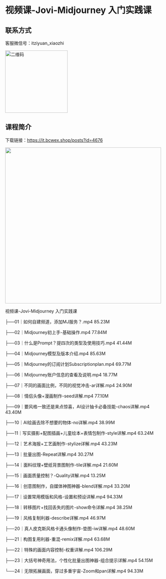 # 视频课-Jovi-Midjourney 入门实践课

## 联系方式

客服微信号：itziyuan_xiaozhi

<img src="https://ziyuanyun.oss-cn-guangzhou.aliyuncs.com/common/20240614073449/666b82192834a.jpg" width="200" height="200" alt="二维码">

## 课程简介

下载链接：https://it.bcwex.shop/posts?id=4676

<img src="https://ziyuanyun.oss-cn-guangzhou.aliyuncs.com/yun/20241129110359/67492f1f87ba4.jpg" width="500" alt="">

  

 视频课-Jovi-Midjourney 入门实践课

 ├──01｜如何自建频道，添加MJ服务？.mp4 85.23M

 ├──02｜Midjourney初上手-基础操作.mp4 77.84M

 ├──03｜什么是Prompt？提四次的类型及使用技巧.mp4 41.44M

 ├──04｜Midjourney模型及版本介绍.mp4 85.63M

 ├──05｜Midjourney的订阅计划Subscriptionplan.mp4 69.77M

 ├──06｜Midjourney账户信息的查看及说明.mp4 18.77M

 ├──07｜不同的画面比例，不同的视觉冲击-ar详解.mp4 24.90M

 ├──08｜情侣头像+漫画制作-seed详解.mp4 77.10M

 ├──09｜要风格一致还是来点惊喜，AI设计抽卡必备技能-chaos详解.mp4 43.40M

 ├──10｜AI绘画去除不想要的物体-no详解.mp4 38.99M

 ├──11｜写实摄影+配图插画+儿童绘本+表情包制作-style详解.mp4 63.24M

 ├──12｜艺术海报+工艺画制作-stylize详解.mp4 43.23M

 ├──13｜批量出图-Repeat详解.mp4 30.27M

 ├──14｜面料纹理+壁纸背景图制作-tile详解.mp4 21.60M

 ├──15｜画面质量控制？-Quality详解.mp4 13.25M

 ├──16｜创意图制作，自媒体神图神器-blend详解.mp4 33.20M

 ├──17｜设置常用模版和风格-设置和预设详解.mp4 94.33M

 ├──18｜转移图片+找回丢失的图片-show命令详解.mp4 38.25M

 ├──19｜风格复制利器-describe详解.mp4 46.97M

 ├──20｜真人皮克斯风格卡通头像制作-垫图-iw详解.mp4 48.60M

 ├──21｜构图复用利器-重混-remix详解.mp4 63.68M

 ├──22｜特殊的画面内容控制-权重详解.mp4 106.29M

 ├──23｜大括号神奇用法，个性化批量出图神器-组合提示详解.mp4 54.15M

 └──24｜无限拓展画面，穿过多重宇宙-Zoom和pan详解.mp4 94.33M

  